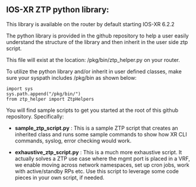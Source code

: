 ## IOS-XR ZTP python library:

This library is available on the router by default starting IOS-XR 6.2.2  

The python library is provided in the github repository to help a user easily understand the structure of the library
and then inherit in the user side ztp script.

This file will exist at the location:  /pkg/bin/ztp_helper.py  on your router.

To utilize the python library and/or inherit in user defined classes, make sure your syspath includes /pkg/bin as 
shown below:  

```
import sys
sys.path.append("/pkg/bin/")
from ztp_helper import ZtpHelpers

```

You will find sample scripts to get you started at the root of this github repository.
Specifically:

*  **sample_ztp_script.py** : This is a sample ZTP script that creates an inherited class and runs some sample commands to show how XR CLI commands, syslog, error checking would work.

*  **exhaustive_ztp_script.py** :  This is a much more exhaustive script. It actually solves a ZTP use case where the mgmt port is placed in a VRF, we enable moving across network namespaces, set up cron jobs, work with active/standby RPs etc. Use this script to leverage some code pieces in your own script, if needed.
